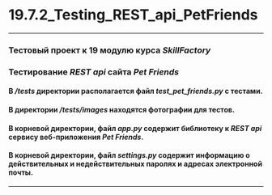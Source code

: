 # 19.7.2_Testing_REST_api_PetFriends
______
### Тестовый проект к 19 модулю курса ***SkillFactory***  
  
### Тестирование *REST api* сайта *Pet Friends*  
  
#### В */tests* директории располагается файл *test_pet_friends.py* с тестами.

#### В директории */tests/images* находятся фотографии для тестов.  
  
#### В корневой директории, файл *app.py* содержит библиотеку к *REST api* сервису веб-приложения *Pet Friends*.  

#### В корневой директории, файл *settings.py* содержит информацию о действительных и недействительных паролях и адресах электронной почты.  
----




